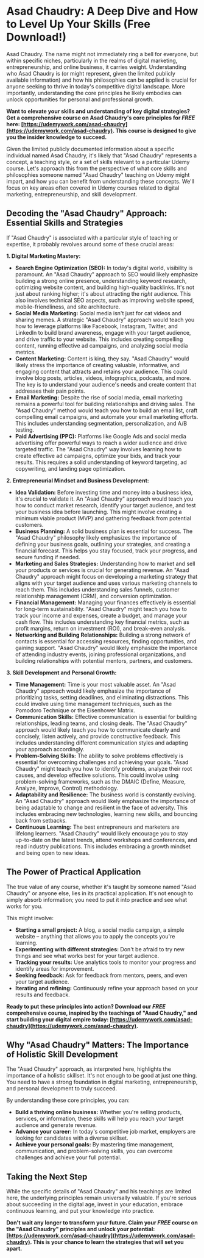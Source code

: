 # Asad Chaudry: A Deep Dive and How to Level Up Your Skills (Free Download!)

Asad Chaudry. The name might not immediately ring a bell for everyone, but within specific niches, particularly in the realms of digital marketing, entrepreneurship, and online business, it carries weight. Understanding who Asad Chaudry is (or might represent, given the limited publicly available information) and how his philosophies can be applied is crucial for anyone seeking to thrive in today's competitive digital landscape. More importantly, understanding the core principles he likely embodies can unlock opportunities for personal and professional growth.

**Want to elevate your skills and understanding of key digital strategies? Get a comprehensive course on Asad Chaudry's core principles for *FREE* here: [https://udemywork.com/asad-chaudry](https://udemywork.com/asad-chaudry). This course is designed to give you the insider knowledge to succeed.**

Given the limited publicly documented information about a specific individual named Asad Chaudry, it's likely that "Asad Chaudry" represents a concept, a teaching style, or a set of skills relevant to a particular Udemy course. Let's approach this from the perspective of what core skills and philosophies someone named "Asad Chaudry" teaching on Udemy might impart, and how you can benefit from understanding these concepts. We'll focus on key areas often covered in Udemy courses related to digital marketing, entrepreneurship, and skill development.

## Decoding the "Asad Chaudry" Approach: Essential Skills and Strategies

If "Asad Chaudry" is associated with a particular style of teaching or expertise, it probably revolves around some of these crucial areas:

**1. Digital Marketing Mastery:**

*   **Search Engine Optimization (SEO):** In today's digital world, visibility is paramount. An "Asad Chaudry" approach to SEO would likely emphasize building a strong online presence, understanding keyword research, optimizing website content, and building high-quality backlinks. It's not just about ranking higher; it's about attracting the *right* audience. This also involves technical SEO aspects, such as improving website speed, mobile-friendliness, and site architecture.
*   **Social Media Marketing:** Social media isn't just for cat videos and sharing memes. A strategic "Asad Chaudry" approach would teach you how to leverage platforms like Facebook, Instagram, Twitter, and LinkedIn to build brand awareness, engage with your target audience, and drive traffic to your website. This includes creating compelling content, running effective ad campaigns, and analyzing social media metrics.
*   **Content Marketing:** Content is king, they say. "Asad Chaudry" would likely stress the importance of creating valuable, informative, and engaging content that attracts and retains your audience. This could involve blog posts, articles, videos, infographics, podcasts, and more. The key is to understand your audience's needs and create content that addresses their pain points.
*   **Email Marketing:** Despite the rise of social media, email marketing remains a powerful tool for building relationships and driving sales. The "Asad Chaudry" method would teach you how to build an email list, craft compelling email campaigns, and automate your email marketing efforts. This includes understanding segmentation, personalization, and A/B testing.
*   **Paid Advertising (PPC):** Platforms like Google Ads and social media advertising offer powerful ways to reach a wider audience and drive targeted traffic. The "Asad Chaudry" way involves learning how to create effective ad campaigns, optimize your bids, and track your results. This requires a solid understanding of keyword targeting, ad copywriting, and landing page optimization.

**2. Entrepreneurial Mindset and Business Development:**

*   **Idea Validation:** Before investing time and money into a business idea, it's crucial to validate it. An "Asad Chaudry" approach would teach you how to conduct market research, identify your target audience, and test your business idea before launching. This might involve creating a minimum viable product (MVP) and gathering feedback from potential customers.
*   **Business Planning:** A solid business plan is essential for success. The "Asad Chaudry" philosophy likely emphasizes the importance of defining your business goals, outlining your strategies, and creating a financial forecast. This helps you stay focused, track your progress, and secure funding if needed.
*   **Marketing and Sales Strategies:** Understanding how to market and sell your products or services is crucial for generating revenue. An "Asad Chaudry" approach might focus on developing a marketing strategy that aligns with your target audience and uses various marketing channels to reach them. This includes understanding sales funnels, customer relationship management (CRM), and conversion optimization.
*   **Financial Management:** Managing your finances effectively is essential for long-term sustainability. "Asad Chaudry" might teach you how to track your income and expenses, create a budget, and manage your cash flow. This includes understanding key financial metrics, such as profit margins, return on investment (ROI), and break-even analysis.
*   **Networking and Building Relationships:** Building a strong network of contacts is essential for accessing resources, finding opportunities, and gaining support. "Asad Chaudry" would likely emphasize the importance of attending industry events, joining professional organizations, and building relationships with potential mentors, partners, and customers.

**3. Skill Development and Personal Growth:**

*   **Time Management:** Time is your most valuable asset. An "Asad Chaudry" approach would likely emphasize the importance of prioritizing tasks, setting deadlines, and eliminating distractions. This could involve using time management techniques, such as the Pomodoro Technique or the Eisenhower Matrix.
*   **Communication Skills:** Effective communication is essential for building relationships, leading teams, and closing deals. The "Asad Chaudry" approach would likely teach you how to communicate clearly and concisely, listen actively, and provide constructive feedback. This includes understanding different communication styles and adapting your approach accordingly.
*   **Problem-Solving Skills:** The ability to solve problems effectively is essential for overcoming challenges and achieving your goals. "Asad Chaudry" might teach you how to identify problems, analyze their root causes, and develop effective solutions. This could involve using problem-solving frameworks, such as the DMAIC (Define, Measure, Analyze, Improve, Control) methodology.
*   **Adaptability and Resilience:** The business world is constantly evolving. An "Asad Chaudry" approach would likely emphasize the importance of being adaptable to change and resilient in the face of adversity. This includes embracing new technologies, learning new skills, and bouncing back from setbacks.
*   **Continuous Learning:** The best entrepreneurs and marketers are lifelong learners. "Asad Chaudry" would likely encourage you to stay up-to-date on the latest trends, attend workshops and conferences, and read industry publications. This includes embracing a growth mindset and being open to new ideas.

## The Power of Practical Application

The true value of any course, whether it's taught by someone named "Asad Chaudry" or anyone else, lies in its practical application. It's not enough to simply absorb information; you need to put it into practice and see what works for you.

This might involve:

*   **Starting a small project:** A blog, a social media campaign, a simple website – anything that allows you to apply the concepts you're learning.
*   **Experimenting with different strategies:** Don't be afraid to try new things and see what works best for your target audience.
*   **Tracking your results:** Use analytics tools to monitor your progress and identify areas for improvement.
*   **Seeking feedback:** Ask for feedback from mentors, peers, and even your target audience.
*   **Iterating and refining:** Continuously refine your approach based on your results and feedback.

**Ready to put these principles into action? Download our *FREE* comprehensive course, inspired by the teachings of "Asad Chaudry," and start building your digital empire today: [https://udemywork.com/asad-chaudry](https://udemywork.com/asad-chaudry).**

## Why "Asad Chaudry" Matters: The Importance of Holistic Skill Development

The "Asad Chaudry" approach, as interpreted here, highlights the importance of a holistic skillset. It's not enough to be good at just one thing. You need to have a strong foundation in digital marketing, entrepreneurship, and personal development to truly succeed.

By understanding these core principles, you can:

*   **Build a thriving online business:** Whether you're selling products, services, or information, these skills will help you reach your target audience and generate revenue.
*   **Advance your career:** In today's competitive job market, employers are looking for candidates with a diverse skillset.
*   **Achieve your personal goals:** By mastering time management, communication, and problem-solving skills, you can overcome challenges and achieve your full potential.

## Taking the Next Step

While the specific details of "Asad Chaudry" and his teachings are limited here, the underlying principles remain universally valuable. If you're serious about succeeding in the digital age, invest in your education, embrace continuous learning, and put your knowledge into practice.

**Don't wait any longer to transform your future. Claim your *FREE* course on the "Asad Chaudry" principles and unlock your potential: [https://udemywork.com/asad-chaudry](https://udemywork.com/asad-chaudry). This is your chance to learn the strategies that will set you apart.**
